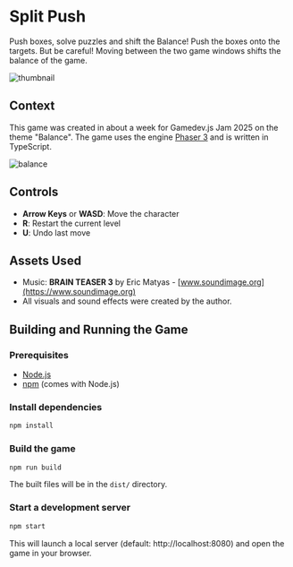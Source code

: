 # Split Push

Push boxes, solve puzzles and shift the Balance! Push the boxes onto the targets. But be careful! Moving between the two game windows shifts the balance of the game.

![thumbnail](https://github.com/user-attachments/assets/e4d3012e-6e0f-4fcb-b2d2-9d9b5e9307b0)

## Context
This game was created in about a week for Gamedev.js Jam 2025 on the theme "Balance". The game uses the engine [Phaser 3](https://phaser.io/) and is written in TypeScript.

![balance](https://github.com/user-attachments/assets/6c2f2a62-3169-423b-b967-82b044e1a8f1)

## Controls
- **Arrow Keys** or **WASD**: Move the character
- **R**: Restart the current level
- **U**: Undo last move

## Assets Used
- Music: **BRAIN TEASER 3** by Eric Matyas - [www.soundimage.org](https://www.soundimage.org)
- All visuals and sound effects were created by the author.

## Building and Running the Game

### Prerequisites
- [Node.js](https://nodejs.org/)
- [npm](https://www.npmjs.com/) (comes with Node.js)

### Install dependencies
```bash
npm install
```

### Build the game
```bash
npm run build
```
The built files will be in the `dist/` directory.

### Start a development server
```bash
npm start
```
This will launch a local server (default: http://localhost:8080) and open the game in your browser.
